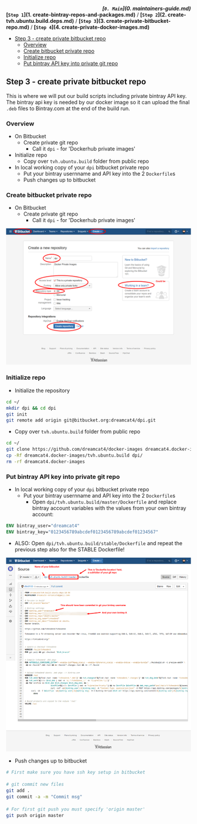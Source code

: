 ***<div align=right>[`0. Main`](0. maintainers-guide.md)</div>***
**[`Step 1`](1. create-bintray-repos-and-packages.md)** / **[`Step 2`](2. create-tvh.ubuntu.build.deps.md)** / **[`Step 3`](3. create-private-bitbucket-repo.md)** / **[`Step 4`](4. create-private-docker-images.md)**

<!-- START doctoc generated TOC please keep comment here to allow auto update -->
<!-- DON'T EDIT THIS SECTION, INSTEAD RE-RUN doctoc TO UPDATE -->
 

- [Step 3 - create private bitbucket repo](#step-3---create-private-bitbucket-repo)
  - [Overview](#overview)
  - [Create bitbucket private repo](#create-bitbucket-private-repo)
  - [Initialize repo](#initialize-repo)
  - [Put bintray API key into private git repo](#put-bintray-api-key-into-private-git-repo)

<!-- END doctoc generated TOC please keep comment here to allow auto update -->

## Step 3 - create private bitbucket repo

This is where we will put our build scripts including private bintray API key. The bintray api key is needed by our docker image so it can upload the final `.deb` files to Bintray.com at the end of the build run.

### Overview

* On Bitbucket
  * Create private git repo
    * Call it `dpi` - for 'Dockerhub private images'
* Initialize repo
  * Copy over `tvh.ubuntu.build` folder from public repo
* In local working copy of your `dpi` bitbucket private repo
  * Put your bintray usernname and API key into the 2 `Dockerfile`s
  * Push changes up to bitbucket

### Create bitbucket private repo

* On Bitbucket
  * Create private git repo
    * Call it `dpi` - for 'Dockerhub private images'

![BitBucket - New Private Repository](_img/bb-new-private-repo.png)

### Initialize repo

* Initialize the repository

```sh
cd ~/
mkdir dpi && cd dpi
git init
git remote add origin git@bitbucket.org:dreamcat4/dpi.git
```

* Copy over `tvh.ubuntu.build` folder from public repo

```sh
cd ~/
git clone https://github.com/dreamcat4/docker-images dreamcat4.docker-images
cp -Rf dreamcat4.docker-images/tvh.ubuntu.build dpi/
rm -rf dreamcat4.docker-images
```

### Put bintray API key into private git repo

* In local working copy of your `dpi` bitbucket private repo
  * Put your bintray usernname and API key into the 2 `Dockerfile`s
    * Open `dpi/tvh.ubuntu.build/master/Dockerfile` and replace bintray account variables with the values from your own bintray account:

```Dockerfile
ENV bintray_user="dreamcat4"
ENV bintray_key="0123456789abcdef0123456789abcdef01234567"
```

  * ALSO: Open `dpi/tvh.ubuntu.build/stable/Dockerfile` and repeat the previous step also for the STABLE Dockerfile!

![BitBucket - Commit bintray api key](_img/bb-commit-bintray-api-key.png)

  * Push changes up to bitbucket

```sh
# First make sure you have ssh key setup in bitbucket

# git commit new files
git add .
git commit -a -m "Commit msg"

# For first git push you must specify 'origin master'
git push origin master
```

